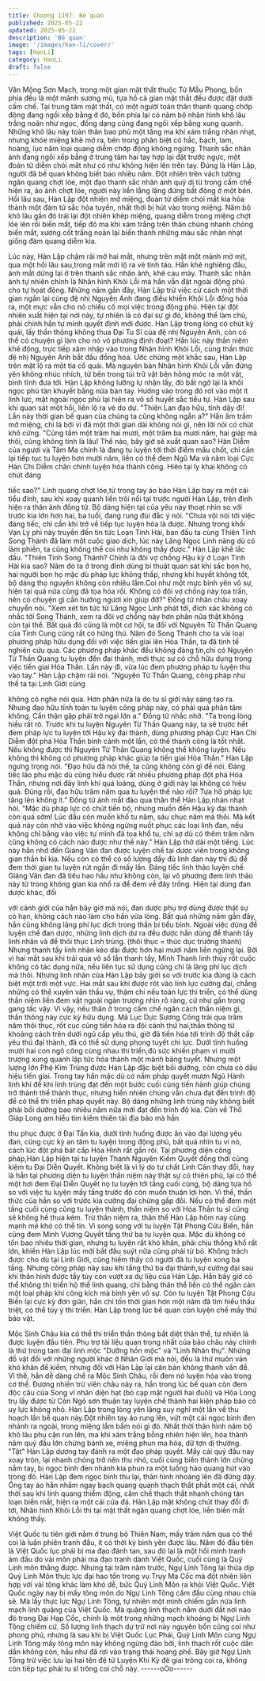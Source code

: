 ```yaml
---
title: Chương 1197: Bế quan
published: 2025-05-22
updated: 2025-05-22
description: 'Bế quan'
image: '/images/han-li/cover/'
tags: [HanLi]
category: HanLi
draft: false
---
```


Vân Mộng Sơn Mạch, trong một gian mật thất thuộc Tử Mẫu
Phong, bốn phía đều là một mảnh sương mù, tựa hồ cả gian mật
thất đều được đặt dưới cấm chế.
Tại trung tâm mật thất, có một người toàn thân thanh quang chớp
động đang ngồi xếp bằng ở đó, bốn phía lại có năm bộ nhân hình
khô lâu trắng noãn như ngọc, đồng dạng cũng đang ngồi xếp
bằng xung quanh.
Những khô lâu này toàn thân bao phủ một tầng ma khí xám trắng
nhàn nhạt, nhưng khóe miệng khẽ mở ra, bên trong phân biệt có
hắc, bạch, lam, hoàng, lục năm loại quang diễm chớp động không
ngừng.
Thanh sắc nhân ảnh đang ngồi xếp bằng ở trung tâm hai tay hợp
lại đặt trước ngực, một đoàn tử diễm chói mắt như có như không
hiện lên trên tay.
Đúng là Hàn Lập, người đã bế quan không biết bao nhiêu năm.
Đột nhiên trên vách tường ngân quang chợt lóe, một đạo thanh
sắc nhân ảnh quỷ dị từ trong cấm chế hiện ra, ảo ảnh chợt lóe,
người này liền lẳng lặng đứng bất động ở một bên.
Hồi lâu sau, Hàn Lập đột nhiên mở miệng, đoàn tử diễm chói mắt
kia hóa thành một đám tử sắc hỏa tuyến, nhất thời bị hút vào
trong miệng.
Năm bộ khô lâu gần đó trái lại đột nhiên khép miệng, quang diễm
trong miệng chợt lóe lên rồi biến mất, tiếp đó ma khí xám trắng
trên thân chúng nhanh chóng biến mắt, xương cốt trắng noãn lại
biến thành những màu sắc nhàn nhạt giống đám quang diễm kia.

Lúc này, Hàn Lập chậm rãi mở hai mắt, nhưng trên mặt một mảnh
mờ mịt, qua một hồi lâu sau,trong mắt mới lộ ra vẻ tỉnh táo. Hắn
khẽ nghiêng đầu, ánh mắt dừng lại ở trên thanh sắc nhân ảnh,
khẽ cau mày.
Thanh sắc nhân ảnh tự nhiên chính là Nhân hình Khôi Lỗi mà hắn
vẫn đặt ngoài động phủ cho tự họat động. Những năm gần đây,
Hàn Lập trừ việc cứ cách một thời gian ngắn lại cùng đệ nhị
Nguyên Anh đang điều khiển Khôi Lỗi đồng hóa ra, một mực vẫn
cho nó chiếu cố mọi việc trong động phủ. Hiện tại đột nhiên xuất
hiện tại nơi này, tự nhiên là có đại sự gì đó, không thể làm chủ,
phải chính hắn tự mình quyết định mới được.
Hàn Lập trong lòng có chút kỳ quái, lấy thần thông không thua Đại
Tu Sĩ của đệ nhị Nguyên Anh, còn có thể có chuyện gì làm cho nó
vô phương định đoạt? Hắn lúc này thần niệm khẽ động, trực tiếp
xâm nhập vào trong Nhân hình Khôi Lỗi, cùng thần thức đệ nhị
Nguyên Anh bắt đầu đồng hóa.
Ước chừng một khắc sau, Hàn Lập trên mặt lộ ra một tia cổ quái.
Mà nguyên bản Nhân hình Khôi Lỗi vẫn đứng yên không nhúc
nhích, từ bên trong túi trữ vật bên hông móc ra một vật, bình tĩnh
đưa tới. Hàn Lập không lưỡng lự nhận lấy, đó bất ngờ lại là khối
ngọc phù tàn khuyết bằng nửa bàn tay.
Hướng vào trong đó rót vào một ít linh lực, mặt ngoài ngọc phù lại
hiện ra vô số huyết sắc tiểu tự.
Hàn Lập sau khi quan sát một hồi, liền lộ ra vẻ do dự.
"Thiên Lan đạo hữu, tỉnh dậy đi! Lần này thời gian bế quan của
chúng ta cũng không ngắn a?" Hắn âm trầm mở miệng, chỉ là bởi
vì đã một thời gian dài không nói gì, nên lời nói có chút khô cứng.
"Cũng tầm một trăm hai mươi, một trăm ba mươi năm, hai giáp
mà thôi, cũng không tính là lâu! Thế nào, bây giờ sẽ xuất quan
sao? Hàn Diễm của ngươi và Tâm Ma chính là đang tu luyện tới
thời điểm mấu chốt, chỉ cần lại tiếp tục tu luyện hơn mười năm,
liền có thể đem Ngũ Ma và năm loại Cực Hàn Chi Diễm chân
chính luyện hóa thành công. Hiên tại ly khai không có chút đáng

tiếc sao?"
Linh quang chợt lóe,từ trong tay áo bào Hàn Lập bay ra một cái
tiểu đỉnh, sau khi xoay quanh liền trôi nổi tại trước người Hàn
Lập, trên đỉnh hiện ra thân ảnh đồng tử. Bộ dáng hiện tại của yêu
này thoạt nhìn so với trước kia lớn hơn hai, ba tuổi, đang rung đùi
đắc ý nói.
"Chưa vội nói tới việc đáng tiếc, chỉ cần khi trở về tiếp tục luyện
hóa là được. Nhưng trong khối Vạn Lý phì này truyền đến tin tức
Loạn Tinh Hải, ban đầu ta cùng Thiên Tinh Song Thánh đã làm
một cuộc giao dịch, lúc này Lăng Ngọc Linh nàng dù có làm
phiền, ta cũng không thể coi như không thấy được."
Hàn Lập khẽ lắc đầu.
"Thiên Tinh Song Thánh? Chính là đôi vợ chồng Hậu kỳ ở Loạn
Tinh Hải kia sao? Năm đó ta ở trong đỉnh dùng bí thuật quan sát
khí sắc bọn họ, hai người bọn họ mặc dù pháp lực không thấp,
nhưng khí huyết không tốt, bộ dáng thọ nguyên không còn nhiêu
lắm.Coi như một mực bình yên vô sự, hiện tại quá nửa cũng đã
tọa hóa rồi. Không có đôi vợ chồng này tọa trấn, nên có chuyện gì
cần hướng ngươi xin giúp đỡ?"
Đồng tử nhãn châu xoay chuyển nói.
"Xem xét tin tức từ Lăng Ngọc Linh phát tới, đích xác không có
nhắc tới Song Thánh, xem ra đôi vợ chồng này hơn phân nửa thật
không còn tại thế. Bất quá đó cũng là một cơ hội, ta đối với
Nguyên Từ Thần Quang của Tinh Cung cũng rất có hứng thú.
Năm đó Song Thánh cho ta vài loại phương pháp hữu dụng đối
với việc tiến giai lên Hóa Thần, ta đã tinh tế nghiên cứu qua. Các
phương pháp khác đều không đáng tin,chỉ có Nguyên Từ Thần
Quang tu luyện đến đại thành, mới thực sự có chỗ hữu dụng trong
việc tiến giai Hóa Thần. Lần này đi, vừa lúc đem phương pháp tu
luyện thu vào tay."
Hàn Lập chậm rãi nói.
"Nguyên Từ Thần Quang, công pháp như thế ta tại Linh Giới cũng

không có nghe nói qua. Hơn phân nửa là do tu sĩ giới này sáng
tạo ra. Nhưng đạo hữu tính toán tu luyện công pháp này, có phải
quá phân tâm không. Cẩn thận gặp phải trở ngại lớn a."
Đồng tử nhắc nhở.
"Ta trong lòng hiểu rất rõ. Trước khi tu luyện Nguyên Từ Thần
Quang này, ta sẽ trước hết đem pháp lực tu luyện tới Hậu kỳ đại
thành, dùng phương pháp Cực Hàn Chi Diễm đột phá Hóa Thần
bình cảnh một lần, có thể thành công là tốt nhất. Nếu không được
thì Nguyên Từ Thần Quang không thể không luyện. Nếu không thì
không có phương pháp khác giúp ta tiến giai Hóa Thần."
Hàn Lập ngưng trọng nói.
"Đạo hữu đã nói thế, ta cũng không còn gì để nói. Đáng tiếc lão
phu mặc dù cũng hiểu được rất nhiều phương pháp đột phá Hóa
Thần, nhưng nơi đây linh khí quá loãng, dùng ở giới này lại không
có hiệu quả. Đúng rồi, đạo hữu trăm năm qua tu luyện thế nào
rồi? Tựa hồ pháp lực tăng lên không ít."
Đồng tử ánh mắt đảo qua thân thể Hàn Lập,nhàn nhạt hỏi.
"Mặc dù pháp lực có chút tiến bộ, nhưng muốn đến Hậu kỳ đại
thành còn quá sớm! Lúc đầu còn muốn khổ tu năm, sáu chục năm
mà thôi. Mà kết quả này còn nhờ vào việc không ngừng nuốt phục
các loại linh đan, nếu không chỉ bằng vào việc tự mình đả tọa khổ
tu, chỉ sợ dù có thêm trăm năm cũng không có cách nào được
như thế này."
Hàn Lập thở dài một tiếng.
Lúc này hắn nhớ đến Giáng Vân đan được luyện chế tại dược
viên trong không gian thần bí kia. Nếu còn có thể có số lượng đầy
đủ linh đan này thì đủ để đem thời gian tu luyện rút ngắn đi mấy
lần.
Đáng tiếc linh thảo luyện chế Giáng Vân đan đã tiêu hao hầu như
không còn, lại vô phương đem linh thảo này từ trong không gian
kia nhổ ra để đem về đây trồng. Hiện tại dùng đan dược khác, đối

với cảnh giới của hắn bây giờ mà nói, đan dược phụ trợ dùng
được thật sự có hạn, không cách nào làm cho hắn vừa lòng.
Bất quá những năm gần đây, hắn cũng không lãng phí lục dịch
trong thần bí tiểu bình. Ngoài việc dùng để luyện chế đan dược,
những linh dịch dư ra đều được hắn dùng để thanh tẩy linh nhãn
và để thôi thục Linh trùng.
(thôi thục = thúc dục trưởng thành)
Nhưng thanh tẩy linh nhãn kéo dài được hơn hai mươi năm liền
ngừng lại. Bởi vì hai mắt sau khi trải qua vô số lần thanh tẩy, Minh
Thanh linh thủy rốt cuộc không có tác dụng nữa, nếu liên tục sử
dụng cũng chỉ là lãng phí lục dịch mà thôi.
Nhưng linh nhãn của Hàn Lập bây giời so với trước kia đúng là
cách biệt một trời một vực.
Hai mắt sau khi được rót vào linh lực cường đại, chẳng những có
thể xuyên vân thấu vụ, thậm chí nếu toàn lực thi triển, có thể dùng
thần niệm liền đem vật ngoài ngàn trượng nhìn rõ ràng, cứ như
gần trong gang tấc vậy. Vì vậy, nếu thân ở trong cấm chế ngăn
cách thần niệm gì, thần thông này cực kỳ hữu dụng.
Mà Lục Dực Sương Công trải qua trăm năm thôi thục, rốt cục
cũng tiến hóa ra đôi cánh thứ hai,thần thông từ khoảng cách trên
dưới ngũ cấp yêu thú, giờ đã tiến hóa tới trình độ thất cấp yêu thú
đại thành, đã có thể sử dụng phong tuyết chi lực. Dưới tình huống
mười hai con ngô công cùng nhau thi triển,đủ sức khiến phạm vi
mười trượng xung quanh lập tức hóa thành một mảnh băng tuyết.
Nhưng một lượng lớn Phệ Kim Trùng được Hàn Lập đặc biệt bồi
dưỡng, còn chưa có dấu hiệu tiến giai. Trong tay hắn mặc dù có
nắm pháp quyết mượn Ngũ Hành linh khí để khi linh trùng đạt đến
một bước cuối cùng tiến hành giúp chúng trở thành thể thành
thục, nhưng hiển nhiên chúng vẫn chưa đạt đến trình độ để có thể
thi triển pháp quyết này. Bộ dáng những linh trùng này không biết
phải bồi dưỡng bao nhiêu năm nữa mới đạt đến trình độ kia.
Còn về Thổ Giáp Long am hiểu tìm kiếm thiên tài địa bảo mà hắn

thu phục được ở Đại Tấn kia, dưới tình huống được ăn vào đại
lượng yêu đan, cũng cực kỳ an tâm tu luyện trong động phủ, bất
quá nhìn tu vi nó, cách lúc đột phá bát cấp Hóa Hình rất gần rôi.
Tại phương diện công pháp,Hàn Lập hiện tại tu luyện Thanh
Nguyên Kiếm Quyết đồng thời cũng kiêm tu Đại Diễn Quyết.
Không biết là vì lý do tư chất Linh Căn thay đổi, hay là hắn tại
phương diện tu luyện thần niệm này thật sự có thiên phú, lại có
thể một hơi đem Đại Diễn Quyết nọ tu luyện tới tầng cuối cùng, bộ
dáng tựa hồ so với việc tu luyện mấy tầng trước đó còn muốn
thuận lợi hơn.
Vì thế, thần thức của hắn so với trước kia cường đại chừng gấp
đôi. Nếu có thể đem một tầng cuối cùng cũng tu luyện thành, thần
niệm so với Hóa Thần tu sĩ cũng sẽ không hề thua kém.
Trừ thần niệm ra, thân thể Hàn Lập hôm nay cũng mạnh mẽ khó
có thể tin.
Vì song song với tu luyện Tật Phong Cửu Biến, hắn cũng đem
Minh Vương Quyết tầng thứ ba tu luyện qua. Mặc dù không có
tốn bao nhiêu thời gian, nhưng tu luyện rất khó khăn, phải chịu
thống khổ rất lớn, khiến Hàn Lập lúc mới bắt đầu suýt nữa cũng
phải từ bỏ. Không trách được cho dù tại Linh Giới, cũng hiếm
thấy có người đã tu luyện xong ba tầng.
Nhưng công pháp này sau khi tầng thứ ba đại thành,sự cường
đại sau khi thân hình được tẩy tủy còn vượt xa dự liệu của Hàn
Lập.
Hắn bây giờ có thể không thi triển hộ thể linh quang, chỉ bằng
thân thể liền có thể ngăn cản một loại pháp khí công kích mà bình
yên vô sự.
Còn tu luyện Tật Phong Cửu Biến lại cực kỳ đơn giản, hắn chỉ tốn
thời gian hơn một năm đã tìm hiểu thấu triệt, có thể tùy ý thi triển.
Hàn Lập trong lúc bế quan còn luyện chế mấy thứ bảo vật.

Mộc Sinh Châu kia có thể thi triển thần thông bất diệt thân thể, tự
nhiên là được luyện đầu tiên. Phụ trợ tài liệu quan trọng nhất của
bảo châu này chính là thứ trong tam đại linh mộc "Dưỡng hồn
mộc" và "Linh Nhãn thụ".
Những đồ vật đối với những người khác ở Nhân Giới mà nói, đều
là thứ muôn vàn khó khăn để kiếm, nhưng đối với Hàn Lập lại căn
bản không thành vấn đề.
Vì thế, hắn dễ dàng chế ra Mộc Sinh Châu, rồi đem nó luyện hóa
vào trong cơ thể.
Đương nhiên trừ viên châu này ra, hắn trong lúc bế quan còn
đem độc câu của Song vĩ nhân diện hạt (bò cạp mặt người hai
đuôi) và Hỏa Long trụ lấy được từ Côn Ngô sơn thuận tay luyện
chế thành hai kiện pháp bảo có uy lực không nhỏ.
Hàn Lập trong lòng yên lặng suy nghĩ một lần về thu hoạch lần bế
quan này.Đột nhiên tay áo rung lên, vứt một cái ngọc bình đen
nhánh ra ngoài, trong miệng lẩm bẩm nói gì đó.
Nhất thời thân hình năm bộ khô lâu phụ cận run lên, ma khí xám
trắng bỗng nhiên hiện lên, hóa thành năm quỷ đầu lớn chừng
bánh xe, miệng phun ma hỏa, dữ tợn dị thường.
"Tật"
Hàn Lập dương tay đánh ra một đạo pháp quyết.
Mấy cái quỷ đầu nay xoay tròn, lại nhanh chóng trở nên thu nhỏ,
cuối cùng biến thành lớn chừng nắm tay, bị ngọc bình đen nhánh
kia phun ra một luồng hào quang hút vào trong đó. Hàn Lập đem
ngọc bình thu lại, thân hình nhoáng lên đã đứng dậy.
Ống tay áo hắn nhắm ngay bạch quang quanh thạch thất phất
một cái, nhất thời sau khi linh quang thiểm động, cấm chế thạch
thất nhanh chóng tán loạn biến mất, hiện ra một cái cửa đá.
Hàn Lập mặt không chút thay đổi đi tới, Nhân hình Khôi Lỗi thì tại
mật thất ngân quang chợt lóe, liền biến mất không thấy.

Việt Quốc tu tiên giới nằm ở trung bộ Thiên Nam, mấy trăm năm
qua có thể coi là luân phiên tranh đấu, ít có thời kỳ bình yên được
lâu.
Năm đó đầu tiên là Việt Quốc lục phái bị ma đạo đánh tan, sau đó
lại là một hồi minh tranh ám đấu do vài môn phái ma đạo tranh
dành Việt Quốc, cuối cùng là Quỷ Linh môn thắng được. Nhưng
tại trăm năm trước, Ngự Linh Tông lại thừa dịp Quỷ Linh Môn
thực lực đại hao tổn trong vụ Trụy Ma Cốc mà đột nhiên liên hợp
với vài tông khác làm khó dễ, bức Quỷ Linh Môn ra khỏi Việt
Quốc.
Việt Quốc ngày nay bị mấy tông môn do Ngự Linh Tông cầm đầu
cùng nhau chia sẻ. Mà lấy thực lực Ngự Linh Tông, tự nhiên một
mình chiếm gần nửa linh mạch linh quặng của Việt Quốc.
Mà quặng linh thạch nằm dưới đất nơi nào đó trong Đại Hạp Cốc,
chính là một trong những mạch khoáng bị Ngự Linh Tông chiếm
cứ.
Số lượng linh thạch dự trữ nơi này nguyên bổn cũng coi như
phong phú, nhưng là sau khi bị Việt Quốc Lục Phái, Quỷ Linh Môn
cùng Ngự Linh Tông mấy tông môn này không ngừng đào bới,
linh thạch rốt cuộc dần dần không còn, hầu như đã rơi vào trạng
thái hoang phế.
Bây giờ Ngự Linh Tông trừ việc lưu lại hai tên đệ tử Luyện Khí Kỳ
đê giai trông coi ra, không còn tiếp tục phái tu sĩ trông coi chỗ này.
------oOo------
